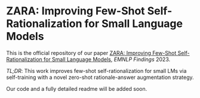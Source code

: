 # ZARA: Improving Few-Shot Self-Rationalization for Small Language Models

This is the official repository of our paper [ZARA: Improving Few-Shot Self-Rationalization for Small Language Models](https://arxiv.org/pdf/2305.07355.pdf), *EMNLP Findings* 2023.

*TL;DR*: This work improves few-shot self-rationalization for small LMs via self-training with a novel zero-shot rationale-answer augmentation strategy.

Our code and a fully detailed readme will be added soon.
